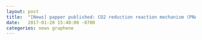 ```yaml
---
layout: post
title:  "[News] papper published: CO2 reduction reaction mechanism (PNAS)"
date:   2017-01-20 15:40:00 -0700
categories: news graphene
---
```


